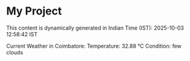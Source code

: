 # My Project

This content is dynamically generated in Indian Time (IST): 2025-10-03 12:58:42 IST


Current Weather in Coimbatore:
Temperature: 32.88 °C
Condition: few clouds
